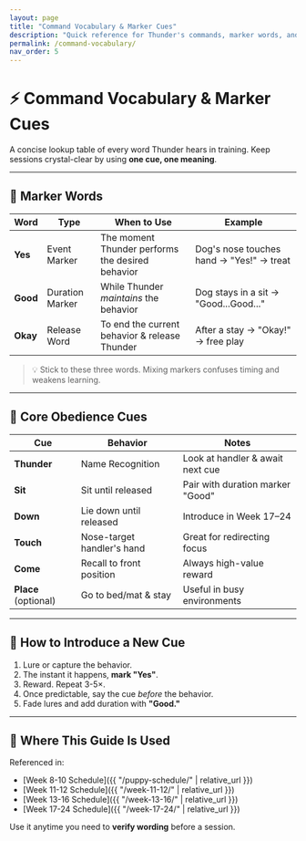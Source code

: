 ```yaml
---
layout: page
title: "Command Vocabulary & Marker Cues"
description: "Quick reference for Thunder's commands, marker words, and release cues"
permalink: /command-vocabulary/
nav_order: 5
---
```


# ⚡ Command Vocabulary & Marker Cues

A concise lookup table of every word Thunder hears in training. Keep sessions crystal-clear by using **one cue, one meaning**.

---
## 🎯 Marker Words
| Word | Type | When to Use | Example |
|------|------|-------------|---------|
| **Yes** | Event Marker | The moment Thunder performs the desired behavior | Dog's nose touches hand → "Yes!" → treat |
| **Good** | Duration Marker | While Thunder *maintains* the behavior | Dog stays in a sit → "Good...Good..." |
| **Okay** | Release Word | To end the current behavior & release Thunder | After a stay → "Okay!" → free play |

> 💡 Stick to these three words. Mixing markers confuses timing and weakens learning.

---
## 🐾 Core Obedience Cues
| Cue | Behavior | Notes |
|-----|----------|-------|
| **Thunder** | Name Recognition | Look at handler & await next cue |
| **Sit** | Sit until released | Pair with duration marker "Good" |
| **Down** | Lie down until released | Introduce in Week 17–24 |
| **Touch** | Nose-target handler's hand | Great for redirecting focus |
| **Come** | Recall to front position | Always high-value reward |
| **Place** (optional) | Go to bed/mat & stay | Useful in busy environments |

---
## 🚀 How to Introduce a New Cue
1. Lure or capture the behavior.
2. The instant it happens, **mark "Yes"**.
3. Reward. Repeat 3-5×.
4. Once predictable, say the cue *before* the behavior.
5. Fade lures and add duration with **"Good."**

---
## 🔗 Where This Guide Is Used
Referenced in:
- [Week 8-10 Schedule]({{ "/puppy-schedule/" | relative_url }})
- [Week 11-12 Schedule]({{ "/week-11-12/" | relative_url }})
- [Week 13-16 Schedule]({{ "/week-13-16/" | relative_url }})
- [Week 17-24 Schedule]({{ "/week-17-24/" | relative_url }})

Use it anytime you need to **verify wording** before a session.